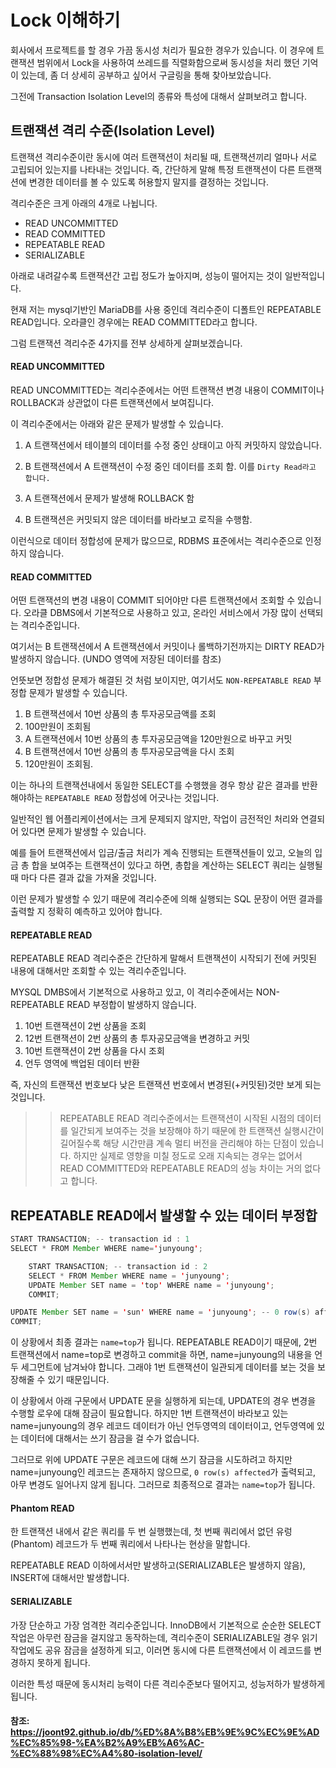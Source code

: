 # Lock 이해하기

회사에서 프로젝트를 할 경우 가끔 동시성 처리가 필요한 경우가 있습니다. 이 경우에 트랜잭션 범위에서 Lock을 사용하여 쓰레드를 직렬화함으로써 동시성을 처리 했던 기억이 있는데, 좀 더 상세히 공부하고 싶어서 구글링을 통해 찾아보았습니다.

그전에 Transaction Isolation Level의 종류와 특성에 대해서 살펴보려고 합니다.

## 트랜잭션 격리 수준(Isolation Level)

트랜잭션 격리수준이란 동시에 여러 트랜잭션이 처리될 때, 트랜잭션끼리 얼마나 서로 고립되어 있는지를 나타내는 것입니다. 즉, 간단하게 말해 특정 트랜잭션이 다른 트랜잭션에 변경한 데이터를 볼 수 있도록 허용할지 말지를 결정하는 것입니다.

격리수준은 크게 아래의 4개로 나뉩니다.

- READ UNCOMMITTED
- READ COMMITTED
- REPEATABLE READ
- SERIALIZABLE

아래로 내려갈수록 트랜잭션간 고립 정도가 높아지며, 성능이 떨어지는 것이 일반적입니다.

현재 저는 mysql기반인 MariaDB를 사용 중인데 격리수준이 디폴트인 REPEATABLE READ입니다. 오라클인 경우에는 READ COMMITTED라고 합니다.

그럼 트랜잭션 격리수준 4가지를 전부 상세하게 살펴보겠습니다.

#### READ UNCOMMITTED

READ UNCOMMITTED는 격리수준에서는 어떤 트랜잭션 변경 내용이 COMMIT이나 ROLLBACK과 상관없이 다른 트랜잭션에서 보여집니다.

이 격리수준에서는 아래와 같은 문제가 발생할 수 있습니다.

1. A 트랜잭션에서 테이블의 데이터를 수정 중인 상태이고 아직 커밋하지 않았습니다.

2. B 트랜잭션에서 A 트랜잭션이 수정 중인 데이터를 조회 함. 이를 `Dirty Read라고 합니다.`

3. A 트랜잭션에서 문제가 발생해 ROLLBACK 함
4. B 트랜잭션은 커밋되지 않은 데이터를 바라보고 로직을 수행함.

이런식으로 데이터 정합성에 문제가 많으므로, RDBMS 표준에서는 격리수준으로 인정하지 않습니다.

#### READ COMMITTED

어떤 트랜잭션의 변경 내용이 COMMIT 되어야만 다른 트랜잭션에서 조회할 수 있습니다. 오라클 DBMS에서 기본적으로 사용하고 있고, 온라인 서비스에서 가장 많이 선택되는 격리수준입니다.

여기서는 B 트랜잭션에서 A 트랜잭션에서 커밋이나 롤백하기전까지는  DIRTY READ가 발생하지 않습니다. (UNDO 영역에 저장된 데이터를 참조)

언뜻보면 정합성 문제가 해결된 것 처럼 보이지만, 여기서도 `NON-REPEATABLE READ` 부정합 문제가 발생할 수 있습니다.

1. B 트랜잭션에서 10번 상품의 총 투자공모금액를 조회
2. 100만원이 조회됨
3. A 트랜잭션에서 10번 상품의 총 투자공모금액을 120만원으로 바꾸고 커밋
4. B 트랜잭션에서 10번 상품의 총 투자공모금액을 다시 조회
5. 120만원이 조회됨.

이는 하나의 트랜잭션내에서 동일한 SELECT를 수행했을 경우 항상 같은 결과를 반환해야하는 `REPEATABLE READ` 정합성에 어긋나는 것입니다.

일반적인 웹 어플리케이션에서는 크게 문제되지 않지만, 작업이 금전적인 처리와 연결되어 있다면 문제가 발생할 수 있습니다.

예를 들어 트랜잭션에서 입금/출금 처리가 계속 진행되는 트랜잭션들이 있고, 오늘의 입금 총 합을 보여주는 트랜잭션이 있다고 하면, 총합을 계산하는 SELECT 쿼리는 실행될 때 마다 다른 결과 값을 가져올 것입니다.

이런 문제가 발생할 수 있기 때문에 격리수준에 의해 실행되는 SQL 문장이 어떤 결과를 출력할 지 정확히 예측하고 있어야 합니다.

#### REPEATABLE READ

REPEATABLE READ 격리수준은 간단하게 말해서 트랜잭션이 시작되기 전에 커밋된 내용에 대해서만 조회할 수 있는 격리수준입니다.

MYSQL DMBS에서 기본적으로 사용하고 있고, 이 격리수준에서는 NON-REPEATABLE READ 부정합이 발생하지 않습니다.

1. 10번 트랜잭션이 2번 상품을 조회
2. 12번 트랜잭션이 2번 상품의 총 투자공모금액을 변경하고 커밋
3. 10번 트랜잭션이 2번 상품을 다시 조회
4. 언두 영역에 백업된 데이터 반환

즉, 자신의 트랜잭션 번호보다 낮은 트랜잭션 번호에서 변경된(+커밋된)것만 보게 되는 것입니다.

>> REPEATABLE READ 격리수준에서는 트랜잭션이 시작된 시점의 데이터를 일간되게 보여주는 것을 보장해야 하기 때문에 한 트랜잭션 실행시간이 길어질수록 해당 시간만큼 계속 멀티 버전을 관리해야 하는 단점이 있습니다.
하지만 실제로 영향을 미칠 정도로 오래 지속되는 경우는 없어서 READ COMMITTED와 REPEATABLE READ의 성능 차이는 거의 없다고 합니다.


## REPEATABLE READ에서 발생할 수 있는 데이터 부정합

```java
START TRANSACTION; -- transaction id : 1
SELECT * FROM Member WHERE name='junyoung';

    START TRANSACTION; -- transaction id : 2
    SELECT * FROM Member WHERE name = 'junyoung';
    UPDATE Member SET name = 'top' WHERE name = 'junyoung';
    COMMIT;

UPDATE Member SET name = 'sun' WHERE name = 'junyoung'; -- 0 row(s) affected
COMMIT;
```

이 상황에서 최종 결과는 `name=top`가 됩니다. REPEATABLE READ이기 때문에, 2번 트랜잭션에서 name=top로 변경하고 commit을 하면, name=junyoung의 내용을 언두 세그먼트에 남겨놔야 합니다.
그래야 1번 트랜잭션이 일관되게 데이터를 보는 것을 보장해줄 수 있기 때문입니다.

이 상황에서 아래 구문에서 UPDATE 문을 실행하게 되는데, UPDATE의 경우 변경을 수행할 로우에 대해 잠금이 필요합니다. 하지만 1번 트랜잭션이 바라보고 있는 name=junyoung의 경우 레코드 데이터가 아닌 언두영역의 데이터이고, 언두영역에 있는 데이터에 대해서는 쓰기 잠금을 걸 수가 없습니다.

그러므로 위에 UPDATE 구문은 레코드에 대해 쓰기 잠금을 시도하려고 하지만 name=junyoung인 레코드는 존재하지 않으므로, `0 row(s) affected`가 출력되고, 아무 변경도 일어나지 않게 됩니다. 그러므로 최종적으로 결과는 `name=top`가 됩니다. 

#### Phantom READ

한 트랜잭션 내에서 같은 쿼리를 두 번 실행했는데, 첫 번째 쿼리에서 없던 유렁(Phantom) 레코드가 두 번째 쿼리에서 나타나는 현상을 말합니다.

REPEATABLE READ 이하에서서만 발생하고(SERIALIZABLE은 발생하지 않음), INSERT에 대해서만 발생합니다.

#### SERIALIZABLE

가장 단순하고 가장 엄격한 격리수준입니다.
InnoDB에서 기본적으로 순순한 SELECT 작업은 아무런 잠금을 걸지않고 동작하는데, 격리수준이 SERIALIZABLE일 경우 읽기 작업에도 공유 잠금을 설정하게 되고, 이러면 동시에 다른 트랜잭션에서 이 레코드를 변경하지 못하게 됩니다.

이러한 특성 때문에 동시처리 능력이 다른 격리수준보다 떨어지고, 성능저하가 발생하게 됩니다.


#### 참조: https://joont92.github.io/db/%ED%8A%B8%EB%9E%9C%EC%9E%AD%EC%85%98-%EA%B2%A9%EB%A6%AC-%EC%88%98%EC%A4%80-isolation-level/

